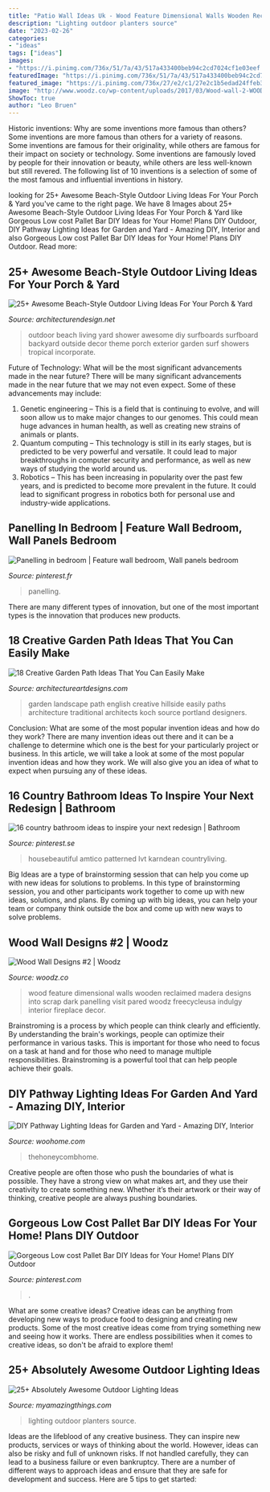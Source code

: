 ```yaml
---
title: "Patio Wall Ideas Uk - Wood Feature Dimensional Walls Wooden Reclaimed Madera Designs Into Scrap Dark Panelling Visit Pared Woodz Freecycleusa Indulgy Interior Fireplace Decor"
description: "Lighting outdoor planters source"
date: "2023-02-26"
categories:
- "ideas"
tags: ["ideas"]
images:
- "https://i.pinimg.com/736x/51/7a/43/517a433400beb94c2cd7024cf1e03eef.jpg"
featuredImage: "https://i.pinimg.com/736x/51/7a/43/517a433400beb94c2cd7024cf1e03eef.jpg"
featured_image: "https://i.pinimg.com/736x/27/e2/c1/27e2c1b5edad24ffeb3592fe1e3d5004.jpg"
image: "http://www.woodz.co/wp-content/uploads/2017/03/Wood-wall-2-WOODZ-2.jpg"
ShowToc: true
author: "Leo Bruen"
---
```



Historic inventions: Why are some inventions more famous than others?
Some inventions are more famous than others for a variety of reasons. Some inventions are famous for their originality, while others are famous for their impact on society or technology. Some inventions are famously loved by people for their innovation or beauty, while others are less well-known but still revered. 
The following list of 10 inventions is a selection of some of the most famous and influential inventions in history.

	

		
looking for 25+ Awesome Beach-Style Outdoor Living Ideas For Your Porch &amp; Yard you've came to the right page. We have 8 Images about 25+ Awesome Beach-Style Outdoor Living Ideas For Your Porch &amp; Yard like Gorgeous Low cost Pallet Bar DIY Ideas for Your Home! Plans DIY Outdoor, DIY Pathway Lighting Ideas for Garden and Yard - Amazing DIY, Interior and also Gorgeous Low cost Pallet Bar DIY Ideas for Your Home! Plans DIY Outdoor. Read more:
		
    
## 25+ Awesome Beach-Style Outdoor Living Ideas For Your Porch &amp; Yard

<img loading=lazy src="http://cdn.architecturendesign.net/wp-content/uploads/2015/07/AD-Beach-Style-Outdoor-Living-Ideas-17.jpg" onerror="this.onerror=null;this.src='https://tse2.mm.bing.net/th?id=OIP.f4KXxdrTKzKC686p1PpgbAHaJ4&amp;pid=15.1';" alt="25+ Awesome Beach-Style Outdoor Living Ideas For Your Porch &amp; Yard">

_Source: architecturendesign.net_

>outdoor beach living yard shower awesome diy surfboards surfboard backyard outside decor theme porch exterior garden surf showers tropical incorporate. 

	

Future of Technology: What will be the most significant advancements made in the near future?
There will be many significant advancements made in the near future that we may not even expect. Some of these advancements may include: 
1. Genetic engineering – This is a field that is continuing to evolve, and will soon allow us to make major changes to our genomes. This could mean huge advances in human health, as well as creating new strains of animals or plants. 
2. Quantum computing – This technology is still in its early stages, but is predicted to be very powerful and versatile. It could lead to major breakthroughs in computer security and performance, as well as new ways of studying the world around us. 
3. Robotics – This has been increasing in popularity over the past few years, and is predicted to become more prevalent in the future. It could lead to significant progress in robotics both for personal use and industry-wide applications. 

    
## Panelling In Bedroom | Feature Wall Bedroom, Wall Panels Bedroom

<img loading=lazy src="https://i.pinimg.com/736x/2a/aa/69/2aaa690fb4690a9fc86c8f264016d79a.jpg" onerror="this.onerror=null;this.src='https://tse2.mm.bing.net/th?id=OIP.pbxrcqpjzNeKAVwTQ2Z1qAHaJ3&amp;pid=15.1';" alt="Panelling in bedroom | Feature wall bedroom, Wall panels bedroom">

_Source: pinterest.fr_

>panelling. 

	

There are many different types of innovation, but one of the most important types is the innovation that produces new products.

    
## 18 Creative Garden Path Ideas That You Can Easily Make

<img loading=lazy src="https://www.architectureartdesigns.com/wp-content/uploads/2016/05/7-25.jpg" onerror="this.onerror=null;this.src='https://tse3.mm.bing.net/th?id=OIP.SS728VYu9S9QU0dyzNAi3gHaJ4&amp;pid=15.1';" alt="18 Creative Garden Path Ideas That You Can Easily Make">

_Source: architectureartdesigns.com_

>garden landscape path english creative hillside easily paths architecture traditional architects koch source portland designers. 

	

Conclusion: What are some of the most popular invention ideas and how do they work?
There are many invention ideas out there and it can be a challenge to determine which one is the best for your particularly project or business. In this article, we will take a look at some of the most popular invention ideas and how they work. We will also give you an idea of what to expect when pursuing any of these ideas.

    
## 16 Country Bathroom Ideas To Inspire Your Next Redesign | Bathroom

<img loading=lazy src="https://i.pinimg.com/736x/27/e2/c1/27e2c1b5edad24ffeb3592fe1e3d5004.jpg" onerror="this.onerror=null;this.src='https://tse3.mm.bing.net/th?id=OIP.nlf3s2SEXBzkU5gU9onkswHaLH&amp;pid=15.1';" alt="16 country bathroom ideas to inspire your next redesign | Bathroom">

_Source: pinterest.se_

>housebeautiful amtico patterned lvt karndean countryliving. 

	

Big Ideas are a type of brainstorming session that can help you come up with new ideas for solutions to problems. In this type of brainstorming session, you and other participants work together to come up with new ideas, solutions, and plans. By coming up with big ideas, you can help your team or company think outside the box and come up with new ways to solve problems.

    
## Wood Wall Designs #2 | Woodz

<img loading=lazy src="http://www.woodz.co/wp-content/uploads/2017/03/Wood-wall-2-WOODZ-2.jpg" onerror="this.onerror=null;this.src='https://tse4.mm.bing.net/th?id=OIP.5UtZOht8u-H9BJn-StLMNQHaJ4&amp;pid=15.1';" alt="Wood Wall Designs #2 | Woodz">

_Source: woodz.co_

>wood feature dimensional walls wooden reclaimed madera designs into scrap dark panelling visit pared woodz freecycleusa indulgy interior fireplace decor. 

	

Brainstroming is a process by which people can think clearly and efficiently. By understanding the brain's workings, people can optimize their performance in various tasks. This is important for those who need to focus on a task at hand and for those who need to manage multiple responsibilities. Brainstroming is a powerful tool that can help people achieve their goals.

    
## DIY Pathway Lighting Ideas For Garden And Yard - Amazing DIY, Interior

<img loading=lazy src="https://www.woohome.com/wp-content/uploads/2017/06/lighting-ideas-for-pathway-6.jpg" onerror="this.onerror=null;this.src='https://tse2.mm.bing.net/th?id=OIP.1ScVy6yKbAX-m4LbuoClMgHaLH&amp;pid=15.1';" alt="DIY Pathway Lighting Ideas for Garden and Yard - Amazing DIY, Interior">

_Source: woohome.com_

>thehoneycombhome. 

	

Creative people are often those who push the boundaries of what is possible. They have a strong view on what makes art, and they use their creativity to create something new. Whether it’s their artwork or their way of thinking, creative people are always pushing boundaries.

    
## Gorgeous Low Cost Pallet Bar DIY Ideas For Your Home! Plans DIY Outdoor

<img loading=lazy src="https://i.pinimg.com/736x/51/7a/43/517a433400beb94c2cd7024cf1e03eef.jpg" onerror="this.onerror=null;this.src='https://tse2.mm.bing.net/th?id=OIP.Ew8fK6ltKmvjXouh5_VRSwHaJ3&amp;pid=15.1';" alt="Gorgeous Low cost Pallet Bar DIY Ideas for Your Home! Plans DIY Outdoor">

_Source: pinterest.com_

>. 

	

What are some creative ideas?
Creative ideas can be anything from developing new ways to produce food to designing and creating new products. Some of the most creative ideas come from trying something new and seeing how it works. There are endless possibilities when it comes to creative ideas, so don't be afraid to explore them!

    
## 25+ Absolutely Awesome Outdoor Lighting Ideas

<img loading=lazy src="http://myamazingthings.com/wp-content/uploads/2016/11/planters.jpg" onerror="this.onerror=null;this.src='https://tse4.mm.bing.net/th?id=OIP.ePPXIfXajCzlBG7gYnt83wHaLH&amp;pid=15.1';" alt="25+ Absolutely Awesome Outdoor Lighting Ideas">

_Source: myamazingthings.com_

>lighting outdoor planters source. 

	

Ideas are the lifeblood of any creative business. They can inspire new products, services or ways of thinking about the world. However, ideas can also be risky and full of unknown risks. If not handled carefully, they can lead to a business failure or even bankruptcy. There are a number of different ways to approach ideas and ensure that they are safe for development and success. Here are 5 tips to get started:


